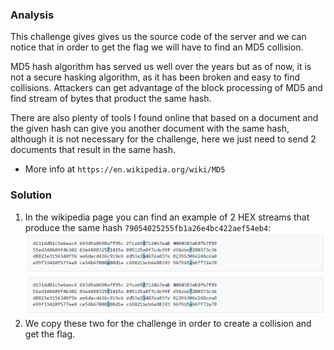 ### Analysis
This challenge gives gives us the source code of the server and we can notice that in order to get the flag we will have to find an MD5 collision. 

MD5 hash algorithm has served us well over the years but as of now, it is not a secure hasking algorithm, as it has been broken and easy to find collisions. Attackers can get advantage of the block processing of MD5 and find stream of bytes that product the same hash. 

There are also plenty of tools I found online that based on a document and the given hash can give you another document with the same hash, although it is not necessary for the challenge, here we just need to send 2 documents that result in the same hash.
* More info at `https://en.wikipedia.org/wiki/MD5`

### Solution
1. In the wikipedia page you can find an example of 2 HEX streams that produce the same hash `79054025255fb1a26e4bc422aef54eb4`:
![alt text](image.png)
2. We copy these two for the challenge in order to create a collision and get the flag.
